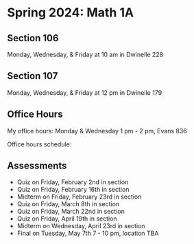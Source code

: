 # Spring 2024: Math 1A

## Section 106
Monday, Wednesday, & Friday at 10 am in Dwinelle 228

## Section 107
Monday, Wednesday, & Friday at 12 pm in Dwinelle 179

## Office Hours
My office hours: Monday & Wednesday 1 pm - 2 pm, Evans 836

Office hours schedule:

## Assessments
* Quiz on Friday, February 2nd in section
* Quiz on Friday, February 16th in section
* Midterm on Friday, February 23rd in section
* Quiz on Friday, March 8th in section
* Quiz on Friday, March 22nd in section
* Quiz on Friday, April 19th in section
* Midterm on Wednesday, April 23rd in section
* Final on Tuesday, May 7th 7 - 10 pm, location TBA
